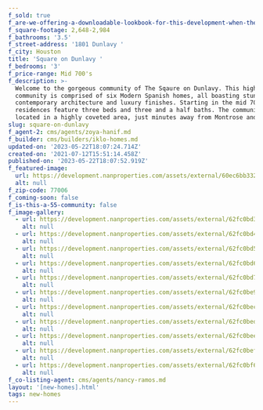 ```yaml
---
f_sold: true
f_are-we-offering-a-downloadable-lookbook-for-this-development-when-they-submit-their-contact-info: false
f_square-footage: 2,648-2,984
f_bathrooms: '3.5'
f_street-address: '1801 Dunlavy '
f_city: Houston
title: 'Square on Dunlavy '
f_bedrooms: '3'
f_price-range: Mid 700's
f_description: >-
  Welcome to the gorgeous community of The Sqaure on Dunlavy. This high-end
  community is comprised of six Modern Spanish homes, all boasting stunning
  contemporary architecture and luxury finishes. Starting in the mid 700s, the
  residences feature three beds and three and a half baths. The community is
  located in a highly coveted area, just minutes away from Montrose and Midtown.
slug: square-on-dunlavy
f_agent-2: cms/agents/zoya-hanif.md
f_builder: cms/builders/iklo-homes.md
updated-on: '2023-05-22T18:07:24.714Z'
created-on: '2021-07-12T15:51:14.458Z'
published-on: '2023-05-22T18:07:52.919Z'
f_featured-image:
  url: https://development.nanproperties.com/assets/external/60ec6bb332f1c4c0dcca9042_final20rendering20_20041024_1.jpg
  alt: null
f_zip-code: 77006
f_coming-soon: false
f_is-this-a-55-community: false
f_image-gallery:
  - url: https://development.nanproperties.com/assets/external/62fc0bd3ef5931ae58e0f36a_dji_0179.jpg
    alt: null
  - url: https://development.nanproperties.com/assets/external/62fc0bd4bd311bcfef4933dd_dji_0180.jpg
    alt: null
  - url: https://development.nanproperties.com/assets/external/62fc0bd5c434410493202d03_dji_0182.jpg
    alt: null
  - url: https://development.nanproperties.com/assets/external/62fc0bd6bec704287b9131d3_dji_0183.jpg
    alt: null
  - url: https://development.nanproperties.com/assets/external/62fc0bd7bd311b1080493517_dji_0184.jpg
    alt: null
  - url: https://development.nanproperties.com/assets/external/62fc0be9caa606d24256da12_dji_0185.jpg
    alt: null
  - url: https://development.nanproperties.com/assets/external/62fc0becbec70463cc913883_dji_0186.jpg
    alt: null
  - url: https://development.nanproperties.com/assets/external/62fc0bed01e32be6de85413a_dji_0187.jpg
    alt: null
  - url: https://development.nanproperties.com/assets/external/62fc0bee80d53ad07cdbe19d_dsc00733-2.jpg
    alt: null
  - url: https://development.nanproperties.com/assets/external/62fc0befbec7042e6091391e_dsc00735-2.jpg
    alt: null
  - url: https://development.nanproperties.com/assets/external/62fc0bf6bec70462fc913a21_dsc00736-2.jpg
    alt: null
f_co-listing-agent: cms/agents/nancy-ramos.md
layout: '[new-homes].html'
tags: new-homes
---
```



